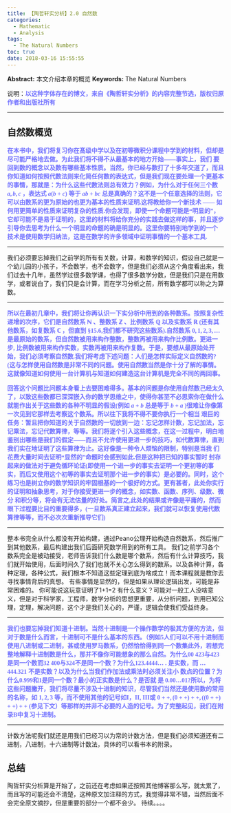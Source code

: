```yaml
---
title: 【陶哲轩实分析】2.0 自然数
categories:
  - Mathematic
  - Analysis
tags:
  - The Natural Numbers
toc: true
date: 2018-03-16 15:55:55
---
```


**Abstract:** 本文介绍本章的概览
**Keywords:** The Natural Numbers

<!--more-->

说明：<font face="黑体" color=#6F6FFF><B>以这种字体存在的博文，来自《陶哲轩实分析》的内容完整节选，版权归原作者和出版社所有</B></font>

----------------
## 自然数概览

<font face="黑体" color=#6F6FFF><B>在本书中，我们将复习你在髙级中学以及在初等微积分课程中学到的材料，但却是尽可能严格地去做。为此我们将不得不从最基本的地方开始——事实上，我们 要回到数的概念以及数有哪些基本性质。当然，你已经与数打了十多年交道了，而且你知道如何按照代数法则来化简任何数的表达式，但是我们现在要处理一个更基本的事情，那就是：为什么这些代数法则总有效力？例如，为什么对于任何三个数 $a,b,c$ ，表达式 $a(b + c)$ 等于 $ab+bc$ 总是真确的？这不是一个任意选择的法则，它可以由数系的更为原始的也更为基本的性质来证明.这将教给你一个新技术 —— 如何用更简单的性质来证明复杂的性质.你会发现，即使一个命题可能是“明显的”， 它却可能不是易于证明的，这里的材料将给你充分的实践去做这样的事，并且逐步 引导你去思考为什么一个明显的命题的确是明显的。这里你要特别地学到的一个 技术是使用数学归纳法，这是在数学的许多领域中证明事情的一个基本工具.</B></font>

---

我们必须要忘掉我们之前学的所有有关数，计算，和数学的知识，假设自己就是一个幼儿园的小孩子，不会数学，也不会数字，但是我们必须从这个角度看出来，我们过去十几年，虽然学过很多数学课，也得了很多数学分数，但是我们只是在用数学，或者说白了，我们只是会计算，而在学习分析之前，所有数学都可以称之为算数。

---

<font face="黑体" color=#6F6FFF><B>所以在最初几章中，我们将让你再认识一下实分析中用到的各种数系。按照复杂性递增的次序，它们是自然数系 $\mathbb{N}$ 、整数系 $\mathbb{Z}$ 、比例数系 $\mathbb{Q}$ 以及实数系 $\mathbb{R}$ (还有其他数系，如复数系 $\mathbb{C}$ ，但直到 §15.6,我们都不研究这些数系).自然数系 ${0,1,2,3,\dots }$ 是最原始的数系，但自然数被用来构作整数，整数再被用来构作比例数。更进一步, 比例数被用来构作实数，实数再被用来构作复数。于是，要想从最原始处开始，我们必须考察自然数.我们将考虑下述问题：人们是怎样实际定义自然数的?(这与怎样使用自然数是非常不同的问题。使用自然数当然是你十分了解的事情。这就像知道如何使用一台计算机与知道如何建造这台计算机是完全不同的两回事。</B></font>

<font face="黑体" color=#6F6FFF><B>
回答这个问题比问题本身看上去要困难得多。基本的问题是你使用自然数己经太久了，以致这些数都已深深嵌入你的数学思维之中，使得你甚至不必思索你在做什么就能作出关于这些数的各种不明显的假设(例如 $a + b$ 总是等于 $b+a$ )很难让你像第一次见到它那样去考察这个数系。所以往下我将不得不要你执行一个相当 艰巨的任务：暂且把你知道的关于自然数的一切放到一边：忘记怎样计数，忘记加法，忘记乘法，忘记代数算律，等等。我们将逐个引入这些概念，在这一过程中，明白地鉴别出哪些是我们的假定——而且不允许使用更进一步的技巧，如代数算律，直到我们实在地证明了这些算律为止。这好像是一种令人烦恼的限制，特别是当我 们花费大量时间去证明“显然的”命题时会感到如此.但是这种把已知的事实暂时 封存起来的做法对于避免循环论证(即使用一个进一步的事实去证明一个更初等的事实，而后又使用这个初等的事实去证明那个进一步的事实）是必要的。同时，这个练习也是树立你的数学知识的牢固根基的一个极好的方式。更有甚者，此处你实行 的证明和抽象思考，对于你接受更进一步的概念，如实数、函数、序列、级数、微分 和积分等，将会有无法估量的好处。简言之,此处的结果或许像是平庸的，然而眼下过程要比目的重要得多，(一旦数系真正建立起来，我们就可以恢复使用代数算律等等，而不必次次重新推导它们)
</B></font>

---
整本书完全从什么都没有开始构建，通过Peano公理开始构造自然数系，然后推广到其他数系，最后构建出我们后面研究数学用到的所有工具。
我们之前学习各个数系完全是被动接受，老师告诉我们什么数是哪个数系，然后有什么计算技巧，我们就开始使用，后面时间久了我们也就不关心怎么得到的数系。以及各种计算，各种定理，各种公式，我们根本不知道这些定理到底为啥成立！而本课程就是教你去寻找事情背后的真想。
有些事情是显然的，但是如果从理论逻辑出发，可能是非常困难的。
你可能说这玩意证明了1+1=2 有什么意义？可能对一般工人没啥意义，但是对于科学家，工程师，数学分析的思想更重要，从分析问题，到用已知公理，定理，解决问题，这个才是我们关心的，严谨，逻辑会使我们受益终身。

---
<font face="黑体" color=#6F6FFF><B>我们也要忘掉我们知道十进制。当然十进制是一个操作数学的极其方便的方法，但对于数是什么而言，十进制可不是什么基本的东西。（例如5人们可以不用十进制而使用八进制或二进制，甚或使用罗马数系，仍然恰恰得到同一个数集此外，若想完整地解释十进制数是什么，那并不像你可能想象的那么自然。为什么00 423与423是同一个数而32 400与324不是同一个数？为什么$123.444 4\dots$ . 是实数，而  $\dots 444.321$ 不是实数？以及为什么当我们作加法或乘法时必须关注小 数点的位置？为什么0.999和1是同一个数？最小的正实数是什么？是否就 是 $0.00 \dots 01$?所以，为将这些问题撇开，我们将尽量不涉及十进制的知识，尽管我们当然还是使用数的常用的名称，如 $1,2,3$ 等，而不使用其他的记号如I，II, III或 $0++,(0++)++,((0++)++)++$ (参见下文）等那样的并非不必要的人造的记号。为了完整起见，我们在附录B中复习十进制。
</B></font>

------

计数方法呢我们就还是用我们已经习以为常的计数方法，但是我们必须知道还有二进制，八进制，十六进制等计数法，具体的可以看书本的附录。

## 总结

陶哲轩实分析算是开始了，之前还在考虑如果还按照其他博客那么写，就太累了，而且写的可能还会不清楚，这种原文加注释的方式，我觉得非常不错，当然后面不会完全原文摘抄，但是重要的部分一个都不会少。
待续。。。。
